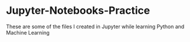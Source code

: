# Jupyter-Notebooks-Practice

These are some of the files I created in Jupyter while learning Python and Machine Learning

